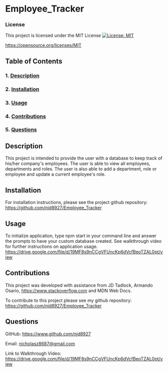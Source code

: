 # Employee_Tracker

### License
This project is licensed under the MIT License [![License: MIT](https://img.shields.io/badge/License-MIT-yellow.svg)](https://opensource.org/licenses/MIT) 

https://opensource.org/licenses/MIT

## Table of Contents

### 1. [Description](#description)

### 2. [Installation](#installation) 

### 3. [Usage](#usage)

### 4. [Contributions](#contributions)

### 5. [Questions](#questions)

## Description
This project is intended to provide the user with a database to keep track of his/her company's employees. The user is able to view all employees, departments and roles. The user is also able to add a department, role or employee and update a current employee's role.

## Installation
For installation instructions, please see the project github repository: https://github.com/njd8927/Employee_Tracker

## Usage
To initialize application, type npm start in your command line and answer the prompts to have your custom database created. 
See walkthrough video for further instructions on application usage.
https://drive.google.com/file/d/19MF8s9nCCgVFUncKp6dVcfBeoTZAL0pt/view

## Contributions
This project was developed with assistance from JD Tadlock, Armando Osario, https://www.stackoverflow.com and MDN Web Docs.

To contribute to this project please see my github repository: https://github.com/njd8927/Employee_Tracker


## Questions
GitHub: https://www.github.com/njd8927

Email: nicholasz8687@gmail.com

Link to Walkthrough Video: https://drive.google.com/file/d/19MF8s9nCCgVFUncKp6dVcfBeoTZAL0pt/view
